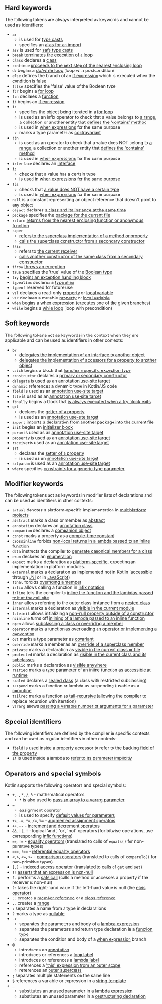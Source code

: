 [//]: # (title: Keywords and operators)

## Hard keywords

The following tokens are always interpreted as keywords and cannot be used as identifiers:

 * `as` 
      - is used for [type casts](typecasts.md#unsafe-cast-operator)
      - specifies an [alias for an import](packages.md#imports)
 * `as?` is used for [safe type casts](typecasts.md#safe-nullable-cast-operator)  
 * `break` [terminates the execution of a loop](returns.md)
 * `class` declares a [class](classes.md)
 * `continue` [proceeds to the next step of the nearest enclosing loop](returns.md) 
 * `do` begins a [do/while loop](control-flow.md#while-loops) (loop with postcondition)
 * `else` defines the branch of an [if expression](control-flow.md#if-expression) which is executed when the condition is false
 * `false` specifies the 'false' value of the [Boolean type](basic-types.md#booleans)
 * `for` begins a [for loop](control-flow.md#for-loops)
 * `fun` declares a [function](functions.md) 
 * `if` begins an [if expression](control-flow.md#if-expression)
 * `in`
     - specifies the object being iterated in a [for loop](control-flow.md#for-loops)
     - is used as an infix operator to check that a value belongs to [a range](ranges.md), 
       a collection or another entity that [defines the 'contains' method](operator-overloading.md#in-operator)
     - is used in [when expressions](control-flow.md#when-expression) for the same purpose
     - marks a type parameter as [contravariant](generics.md#declaration-site-variance)
 * `!in`
     - is used as an operator to check that a value does NOT belong to [a range](ranges.md), 
       a collection or another entity that [defines the 'contains' method](operator-overloading.md#in-operator)
     - is used in [when expressions](control-flow.md#when-expression) for the same purpose
 * `interface` declares an [interface](interfaces.md)
 * `is` 
     - checks that [a value has a certain type](typecasts.md#is-and-is-operators)
     - is used in [when expressions](control-flow.md#when-expression) for the same purpose
 * `!is`
     - checks that [a value does NOT have a certain type](typecasts.md#is-and-is-operators)
     - is used in [when expressions](control-flow.md#when-expression) for the same purpose
 * `null` is a constant representing an object reference that doesn't point to any object
 * `object` declares [a class and its instance at the same time](object-declarations.md)
 * `package` specifies the [package for the current file](packages.md)
 * `return` [returns from the nearest enclosing function or anonymous function](returns.md)  
 * `super` 
     - [refers to the superclass implementation of a method or property](classes.md#calling-the-superclass-implementation)
     - [calls the superclass constructor from a secondary constructor](classes.md#inheritance)
 * `this` 
     - refers to [the current receiver](this-expressions.md)
     - [calls another constructor of the same class from a secondary constructor](classes.md#constructors)
 * `throw` [throws an exception](exceptions.md)
 * `true` specifies the 'true' value of the [Boolean type](basic-types.md#booleans)
 * `try` [begins an exception handling block](exceptions.md)
 * `typealias` declares a [type alias](type-aliases.md)
 * `typeof` reserved for future use
 * `val` declares a read-only [property](properties.md) or [local variable](basic-syntax.md#variables)
 * `var` declares a mutable [property](properties.md) or [local variable](basic-syntax.md#variables)
 * `when` begins a [when expression](control-flow.md#when-expression) (executes one of the given branches)
 * `while` begins a [while loop](control-flow.md#while-loops) (loop with precondition)

## Soft keywords

The following tokens act as keywords in the context when they are applicable and can be used
as identifiers in other contexts:

 * `by`
     - [delegates the implementation of an interface to another object](delegation.md)
     - [delegates the implementation of accessors for a property to another object](delegated-properties.md)
 * `catch` begins a block that [handles a specific exception type](exceptions.md)
 * `constructor` declares a [primary or secondary constructor](classes.md#constructors)
 * `delegate` is used as an [annotation use-site target](annotations.md#annotation-use-site-targets) 
 * `dynamic` references a [dynamic type](dynamic-type.md) in Kotlin/JS code
 * `field` is used as an [annotation use-site target](annotations.md#annotation-use-site-targets)
 * `file` is used as an [annotation use-site target](annotations.md#annotation-use-site-targets)
 * `finally` begins a block that [is always executed when a try block exits](exceptions.md)
 * `get`
     - declares the [getter of a property](properties.md#getters-and-setters)
     - is used as an [annotation use-site target](annotations.md#annotation-use-site-targets)
 * `import` [imports a declaration from another package into the current file](packages.md)
 * `init` begins an [initializer block](classes.md#constructors)
 * `param` is used as an [annotation use-site target](annotations.md#annotation-use-site-targets)
 * `property` is used as an [annotation use-site target](annotations.md#annotation-use-site-targets)
 * `receiver`is used as an [annotation use-site target](annotations.md#annotation-use-site-targets)
 * `set`
     - declares the [setter of a property](properties.md#getters-and-setters)
     - is used as an [annotation use-site target](annotations.md#annotation-use-site-targets)
 * `setparam` is used as an [annotation use-site target](annotations.md#annotation-use-site-targets)
 * `where` specifies [constraints for a generic type parameter](generics.md#upper-bounds)
 
## Modifier keywords

The following tokens act as keywords in modifier lists of declarations and can be used as identifiers
in other contexts:

 * `actual` denotes a platform-specific implementation in [multiplatform projects](multiplatform.md)
 * `abstract` marks a class or member as [abstract](classes.md#abstract-classes)
 * `annotation` declares an [annotation class](annotations.md)
 * `companion` declares a [companion object](object-declarations.md#companion-objects)
 * `const` marks a property as a [compile-time constant](properties.md#compile-time-constants)
 * `crossinline` forbids [non-local returns in a lambda passed to an inline function](inline-functions.md#non-local-returns) 
 * `data` instructs the compiler to [generate canonical members for a class](data-classes.md)
 * `enum` declares an [enumeration](enum-classes.md)
 * `expect` marks a declaration as [platform-specific](multiplatform.md), expecting an implementation in platform modules.
 * `external` marks a declaration as implemented not in Kotlin (accessible through [JNI](java-interop.md#using-jni-with-kotlin) or in [JavaScript](js-interop.md#external-modifier)) 
 * `final` forbids [overriding a member](classes.md#overriding-methods)
 * `infix` allows calling a function in [infix notation](functions.md#infix-notation)
 * `inline` tells the compiler to [inline the function and the lambdas passed to it at the call site](inline-functions.md)
 * `inner` allows referring to the outer class instance from a [nested class](nested-classes.md)
 * `internal` marks a declaration as [visible in the current module](visibility-modifiers.md)
 * `lateinit` allows initializing a [non-null property outside of a constructor](properties.md#late-initialized-properties-and-variables)
 * `noinline` turns off [inlining of a lambda passed to an inline function](inline-functions.md#noinline)
 * `open` allows [subclassing a class or overriding a member](classes.md#inheritance)
 * `operator` marks a function as [overloading an operator or implementing a convention](operator-overloading.md)
 * `out` marks a type parameter as [covariant](generics.md#declaration-site-variance)
 * `override` marks a member as an [override of a superclass member](classes.md#overriding-methods)
 * `private` marks a declaration as [visible in the current class or file](visibility-modifiers.md) 
 * `protected` marks a declaration as [visible in the current class and its subclasses](visibility-modifiers.md)
 * `public` marks a declaration as [visible anywhere](visibility-modifiers.md)
 * `reified` marks a type parameter of an inline function as [accessible at runtime](inline-functions.md#reified-type-parameters)
 * `sealed` declares a [sealed class](sealed-classes.md) (a class with restricted subclassing)
 * `suspend` marks a function or lambda as suspending (usable as a [coroutine](coroutines-overview.md))
 * `tailrec` marks a function as [tail-recursive](functions.md#tail-recursive-functions) (allowing the compiler to replace recursion with iteration)
 * `vararg` allows [passing a variable number of arguments for a parameter](functions.md#variable-number-of-arguments-varargs)

## Special identifiers

The following identifiers are defined by the compiler in specific contexts and can be used as regular
identifiers in other contexts:

 * `field` is used inside a property accessor to refer to the [backing field of the property](properties.md#backing-fields)
 * `it` is used inside a lambda to [refer to its parameter implicitly](lambdas.md#it-implicit-name-of-a-single-parameter)

## Operators and special symbols

Kotlin supports the following operators and special symbols:

 * `+`, `-`, `*`, `/`, `%` - mathematical operators
     - `*` is also used to [pass an array to a vararg parameter](functions.md#variable-number-of-arguments-varargs)
 * `=`
     - assignment operator
     - is used to specify [default values for parameters](functions.md#default-arguments) 
 * `+=`, `-=`, `*=`, `/=`, `%=` - [augmented assignment operators](operator-overloading.md#augmented-assignments)
 * `++`, `--` - [increment and decrement operators](operator-overloading.md#increments-and-decrements)
 * `&&`, `||`, `!` - logical 'and', 'or', 'not' operators (for bitwise operations, use corresponding [infix functions](basic-types.md#operations))
 * `==`, `!=` - [equality operators](operator-overloading.md#equality-and-inequality-operators) (translated to calls of `equals()` for non-primitive types) 
 * `===`, `!==` - [referential equality operators](equality.md#referential-equality)
 * `<`, `>`, `<=`, `>=` - [comparison operators](operator-overloading.md#comparison-operators) (translated to calls of `compareTo()` for non-primitive types)
 * `[`, `]` - [indexed access operator](operator-overloading.md#indexed-access-operator) (translated to calls of `get` and `set`)
 * `!!` [asserts that an expression is non-null](null-safety.md#the-operator)
 * `?.` performs a [safe call](null-safety.md#safe-calls) (calls a method or accesses a property if the receiver is non-null)
 * `?:` takes the right-hand value if the left-hand value is null (the [elvis operator](null-safety.md#elvis-operator))
 * `::` creates a [member reference](reflection.md#function-references) or a [class reference](reflection.md#class-references)
 * `..` creates a [range](ranges.md) 
 * `:` separates a name from a type in declarations
 * `?` marks a type as [nullable](null-safety.md#nullable-types-and-non-null-types) 
 * `->`
     - separates the parameters and body of a [lambda expression](lambdas.md#lambda-expression-syntax)
     - separates the parameters and return type declaration in a [function type](lambdas.md#function-types)
     - separates the condition and body of a [when expression](control-flow.md#when-expression) branch
 * `@`
    - introduces an [annotation](annotations.md#usage)
    - introduces or references a [loop label](returns.md#break-and-continue-labels) 
    - introduces or references a [lambda label](returns.md#return-at-labels)
    - references a ['this' expression from an outer scope](this-expressions.md#qualified-this)
    - references an [outer superclass](classes.md#calling-the-superclass-implementation)
 * `;` separates multiple statements on the same line
 * `$` references a variable or expression in a [string template](basic-types.md#string-templates)    
 * `_`
     - substitutes an unused parameter in a [lambda expression](lambdas.md#underscore-for-unused-variables)
     - substitutes an unused parameter in a [destructuring declaration](destructuring-declarations.md#underscore-for-unused-variables)